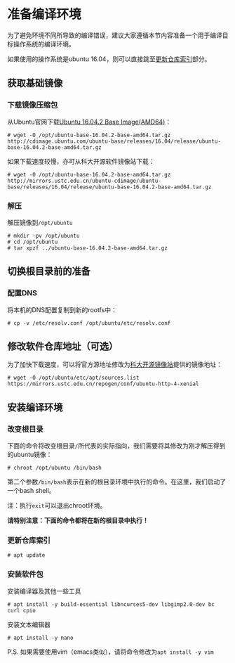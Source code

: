 # 准备编译环境

为了避免环境不同所导致的编译错误，建议大家遵循本节内容准备一个用于编译目标操作系统的编译环境。

如果使用的操作系统是ubuntu 16.04，则可以直接跳至[更新仓库索引](#更新仓库索引)部分。

## 获取基础镜像

### 下载镜像压缩包

从Ubuntu官网下载[Ubuntu 16.04.2 Base Image(AMD64)](http://cdimage.ubuntu.com/ubuntu-base/releases/16.04/release/ubuntu-base-16.04.2-base-amd64.tar.gz)：

```
# wget -O /opt/ubuntu-base-16.04.2-base-amd64.tar.gz http://cdimage.ubuntu.com/ubuntu-base/releases/16.04/release/ubuntu-base-16.04.2-base-amd64.tar.gz
```

如果下载速度较慢，亦可从科大开源软件镜像站下载：

```
# wget -O /opt/ubuntu-base-16.04.2-base-amd64.tar.gz http://mirrors.ustc.edu.cn/ubuntu-cdimage/ubuntu-base/releases/16.04/release/ubuntu-base-16.04.2-base-amd64.tar.gz
```

### 解压

解压镜像到`/opt/ubuntu`

```
# mkdir -pv /opt/ubuntu
# cd /opt/ubuntu
# tar xpzf ../ubuntu-base-16.04.2-base-amd64.tar.gz
```

## 切换根目录前的准备

### 配置DNS

将本机的DNS配置复制到新的rootfs中：

```
# cp -v /etc/resolv.conf /opt/ubuntu/etc/resolv.conf
```

## 修改软件仓库地址（可选）

为了加快下载速度，可以将官方源地址修改为[科大开源镜像站](https://mirrors.ustc.edu.cn)提供的镜像地址：

```
# wget -O /opt/ubuntu/etc/apt/sources.list https://mirrors.ustc.edu.cn/repogen/conf/ubuntu-http-4-xenial
```

## 安装编译环境

### 改变根目录

下面的命令将改变根目录`/`所代表的实际指向，我们需要将其修改为刚才解压得到的ubuntu镜像：

```
# chroot /opt/ubuntu /bin/bash
```

第二个参数`/bin/bash`表示在新的根目录环境中执行的命令。在这里，我们启动了一个bash shell。

注：执行`exit`可以退出chroot环境。

**请特别注意：下面的命令都将在新的根目录中执行！**

### 更新仓库索引

```
# apt update
```

### 安装软件包

安装编译器及其他一些工具

```
# apt install -y build-essential libncurses5-dev libgimp2.0-dev bc curl cpio
```

安装文本编辑器

```
# apt install -y nano
```

P.S. 如果需要使用vim（emacs类似），请将命令修改为`apt install -y vim`
